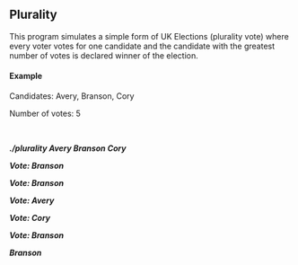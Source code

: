 ## Plurality

This program simulates a simple form of UK Elections (plurality vote) where every voter votes for one candidate and the candidate with the greatest number of votes is declared winner of the election.

#### Example 
Candidates: Avery, Branson, Cory

Number of votes: 5

</br>

***./plurality Avery Branson Cory***

***Vote: Branson***

***Vote: Branson***

***Vote: Avery***

***Vote: Cory***

***Vote: Branson***

***Branson***
